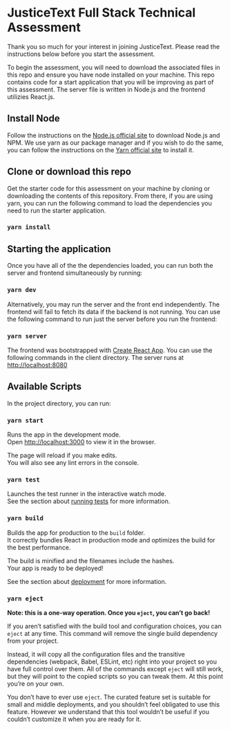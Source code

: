 # JusticeText Full Stack Technical Assessment

Thank you so much for your interest in joining JusticeText. Please read the instructions below before you start the assessment.

To begin the assessment, you will need to download the associated files in this repo and ensure you have node installed on your machine. This repo contains code for a start application that you will be improving as part of this assessment. The server file is written in Node.js and the frontend utilizies React.js.

## Install Node

Follow the instructions on the [Node.js official site](https://nodejs.org/en/download/) to download Node.js and NPM. We use yarn as our package manager and if you wish to do the same, you can follow the instructions on the [Yarn official site](https://classic.yarnpkg.com/en/docs/install) to install it.

## Clone or download this repo

Get the starter code for this assessment on your machine by cloning or downloading the contents of this repository. From there, if you are using yarn, you can run the following command to load the dependencies you need to run the starter application.

### `yarn install`
  
## Starting the application

Once you have all of the the dependencies loaded, you can run both the server and frontend simultaneously by running:

### `yarn dev`

Alternatively, you may run the server and the front end independently. The frontend will fail to fetch its data if the backend is not running. You can use the following command to run just the server before you run the frontend:

### `yarn server`

The frontend was bootstrapped with [Create React App](https://github.com/facebook/create-react-app). You can use the following commands in the client directory.
The server runs at [http://localhost:8080](http://localhost:8080)

## Available Scripts

In the project directory, you can run:

### `yarn start`

Runs the app in the development mode.<br />
Open [http://localhost:3000](http://localhost:3000) to view it in the browser.

The page will reload if you make edits.<br />
You will also see any lint errors in the console.

### `yarn test`

Launches the test runner in the interactive watch mode.<br />
See the section about [running tests](https://facebook.github.io/create-react-app/docs/running-tests) for more information.

### `yarn build`

Builds the app for production to the `build` folder.<br />
It correctly bundles React in production mode and optimizes the build for the best performance.

The build is minified and the filenames include the hashes.<br />
Your app is ready to be deployed!

See the section about [deployment](https://facebook.github.io/create-react-app/docs/deployment) for more information.

### `yarn eject`

**Note: this is a one-way operation. Once you `eject`, you can’t go back!**

If you aren’t satisfied with the build tool and configuration choices, you can `eject` at any time. This command will remove the single build dependency from your project.

Instead, it will copy all the configuration files and the transitive dependencies (webpack, Babel, ESLint, etc) right into your project so you have full control over them. All of the commands except `eject` will still work, but they will point to the copied scripts so you can tweak them. At this point you’re on your own.

You don’t have to ever use `eject`. The curated feature set is suitable for small and middle deployments, and you shouldn’t feel obligated to use this feature. However we understand that this tool wouldn’t be useful if you couldn’t customize it when you are ready for it.
